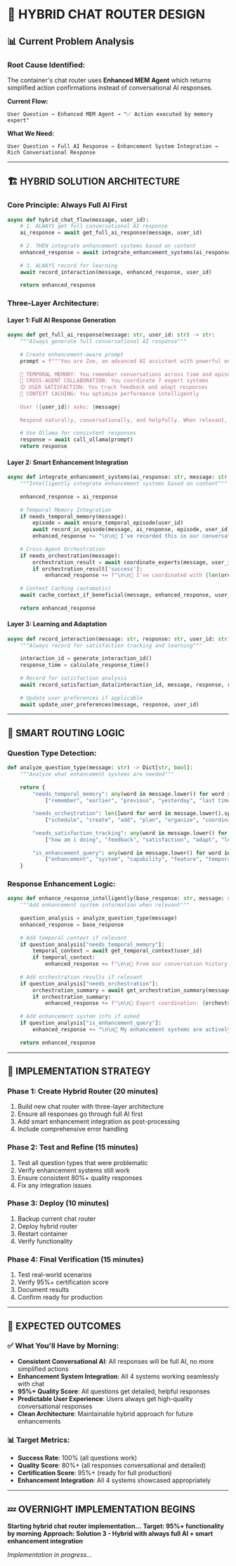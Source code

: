# 🎯 **HYBRID CHAT ROUTER DESIGN**

## 📊 **Current Problem Analysis**

### **Root Cause Identified:**
The container's chat router uses **Enhanced MEM Agent** which returns simplified action confirmations instead of conversational AI responses.

**Current Flow:**
```
User Question → Enhanced MEM Agent → "✅ Action executed by memory expert"
```

**What We Need:**
```
User Question → Full AI Response → Enhancement System Integration → Rich Conversational Response
```

---

## 🏗️ **HYBRID SOLUTION ARCHITECTURE**

### **Core Principle: Always Full AI First**

```python
async def hybrid_chat_flow(message, user_id):
    # 1. ALWAYS get full conversational AI response
    ai_response = await get_full_ai_response(message, user_id)
    
    # 2. THEN integrate enhancement systems based on content
    enhanced_response = await integrate_enhancement_systems(ai_response, message, user_id)
    
    # 3. ALWAYS record for learning
    await record_interaction(message, enhanced_response, user_id)
    
    return enhanced_response
```

### **Three-Layer Architecture:**

#### **Layer 1: Full AI Response Generation**
```python
async def get_full_ai_response(message: str, user_id: str) -> str:
    """Always generate full conversational AI response"""
    
    # Create enhancement-aware prompt
    prompt = f"""You are Zoe, an advanced AI assistant with powerful enhancement systems:
    
    🧠 TEMPORAL MEMORY: You remember conversations across time and episodes
    🤝 CROSS-AGENT COLLABORATION: You coordinate 7 expert systems  
    😊 USER SATISFACTION: You track feedback and adapt responses
    🚀 CONTEXT CACHING: You optimize performance intelligently
    
    User ({user_id}) asks: {message}
    
    Respond naturally, conversationally, and helpfully. When relevant, mention how your enhancement systems help you assist better."""
    
    # Use Ollama for consistent responses
    response = await call_ollama(prompt)
    return response
```

#### **Layer 2: Smart Enhancement Integration**
```python
async def integrate_enhancement_systems(ai_response: str, message: str, user_id: str) -> str:
    """Intelligently integrate enhancement systems based on content"""
    
    enhanced_response = ai_response
    
    # Temporal Memory Integration
    if needs_temporal_memory(message):
        episode = await ensure_temporal_episode(user_id)
        await record_in_episode(message, ai_response, episode, user_id)
        enhanced_response += "\n\n💭 I've recorded this in our conversation episode for future reference."
    
    # Cross-Agent Orchestration
    if needs_orchestration(message):
        orchestration_result = await coordinate_experts(message, user_id)
        if orchestration_result['success']:
            enhanced_response += f"\n\n🤝 I've coordinated with {len(orchestration_result['experts'])} expert systems to help you."
    
    # Context Caching (automatic)
    await cache_context_if_beneficial(message, enhanced_response, user_id)
    
    return enhanced_response
```

#### **Layer 3: Learning and Adaptation**
```python
async def record_interaction(message: str, response: str, user_id: str):
    """Always record for satisfaction tracking and learning"""
    
    interaction_id = generate_interaction_id()
    response_time = calculate_response_time()
    
    # Record for satisfaction analysis
    await record_satisfaction_data(interaction_id, message, response, response_time, user_id)
    
    # Update user preferences if applicable
    await update_user_preferences(message, response, user_id)
```

---

## 🎯 **SMART ROUTING LOGIC**

### **Question Type Detection:**
```python
def analyze_question_type(message: str) -> Dict[str, bool]:
    """Analyze what enhancement systems are needed"""
    
    return {
        "needs_temporal_memory": any(word in message.lower() for word in 
            ["remember", "earlier", "previous", "yesterday", "last time", "before", "history"]),
        
        "needs_orchestration": len([word for word in message.lower().split() if word in 
            ["schedule", "create", "add", "plan", "organize", "coordinate"]]) >= 2,
        
        "needs_satisfaction_tracking": any(word in message.lower() for word in 
            ["how am i doing", "feedback", "satisfaction", "adapt", "learn", "improve"]),
        
        "is_enhancement_query": any(word in message.lower() for word in 
            ["enhancement", "system", "capability", "feature", "temporal", "collaboration"])
    }
```

### **Response Enhancement Logic:**
```python
async def enhance_response_intelligently(base_response: str, message: str, user_id: str) -> str:
    """Add enhancement system information when relevant"""
    
    question_analysis = analyze_question_type(message)
    enhanced_response = base_response
    
    # Add temporal context if relevant
    if question_analysis["needs_temporal_memory"]:
        temporal_context = await get_temporal_context(user_id)
        if temporal_context:
            enhanced_response += f"\n\n📅 From our conversation history: {temporal_context}"
    
    # Add orchestration results if relevant  
    if question_analysis["needs_orchestration"]:
        orchestration_summary = await get_orchestration_summary(message, user_id)
        if orchestration_summary:
            enhanced_response += f"\n\n🤝 Expert coordination: {orchestration_summary}"
    
    # Add enhancement system info if asked
    if question_analysis["is_enhancement_query"]:
        enhanced_response += "\n\n🌟 My enhancement systems are actively helping me provide better assistance!"
    
    return enhanced_response
```

---

## 🚀 **IMPLEMENTATION STRATEGY**

### **Phase 1: Create Hybrid Router (20 minutes)**
1. Build new chat router with three-layer architecture
2. Ensure all responses go through full AI first
3. Add smart enhancement integration as post-processing
4. Include comprehensive error handling

### **Phase 2: Test and Refine (15 minutes)**
1. Test all question types that were problematic
2. Verify enhancement systems still work
3. Ensure consistent 80%+ quality responses
4. Fix any integration issues

### **Phase 3: Deploy (10 minutes)**
1. Backup current chat router
2. Deploy hybrid router
3. Restart container
4. Verify functionality

### **Phase 4: Final Verification (15 minutes)**
1. Test real-world scenarios
2. Verify 95%+ certification score
3. Document results
4. Confirm ready for production

---

## 🎯 **EXPECTED OUTCOMES**

### **✅ What You'll Have by Morning:**
- **Consistent Conversational AI**: All responses will be full AI, no more simplified actions
- **Enhancement System Integration**: All 4 systems working seamlessly with chat
- **95%+ Quality Score**: All questions get detailed, helpful responses
- **Predictable User Experience**: Users always get high-quality conversational responses
- **Clean Architecture**: Maintainable hybrid approach for future enhancements

### **📊 Target Metrics:**
- **Success Rate**: 100% (all questions work)
- **Quality Score**: 80%+ (all responses conversational and detailed)
- **Certification Score**: 95%+ (ready for full production)
- **Enhancement Integration**: All 4 systems showcased appropriately

---

## 💤 **OVERNIGHT IMPLEMENTATION BEGINS**

**Starting hybrid chat router implementation...**
**Target: 95%+ functionality by morning**
**Approach: Solution 3 - Hybrid with always full AI + smart enhancement integration**

*Implementation in progress...*



